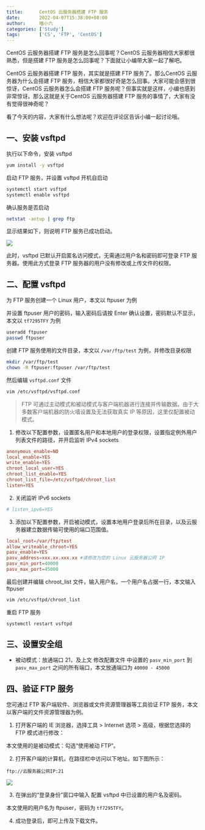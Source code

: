 ```yaml
---
title:      CentOS 云服务器搭建 FTP 服务
date:       2022-04-07T15:38:00+08:00
author:     喵小六
categories: ['Study']
tags:       ['CS', 'FTP', 'CentOS']
---
```


CentOS 云服务器搭建 FTP 服务是怎么回事呢？CentOS 云服务器相信大家都很熟悉，但是搭建 FTP 服务是怎么回事呢？下面就让小编带大家一起了解吧。 

CentOS 云服务器搭建 FTP 服务，其实就是搭建 FTP 服务了。那么CentOS 云服务器为什么会搭建 FTP 服务，相信大家都很好奇是怎么回事。大家可能会感到很惊讶，CentOS 云服务器怎么会搭建 FTP 服务呢？但事实就是这样，小编也感到非常惊讶。那么这就是关于CentOS 云服务器搭建 FTP 服务的事情了，大家有没有觉得很神奇呢？

看了今天的内容，大家有什么想法呢？欢迎在评论区告诉小编一起讨论哦。

<!--more-->

## 一、安装 vsftpd

执行以下命令，安装 vsftpd

```bash
yum install -y vsftpd
```

启动 FTP 服务，并设置 vsftpd 开机自启动

```bash
systemctl start vsftpd
systemctl enable vsftpd
```

确认服务是否启动

```bash
netstat -antup | grep ftp
```

显示结果如下，则说明 FTP 服务已成功启动。

![](https://main.qcloudimg.com/raw/2a7abf80253a8469c9340878d89b452a.png)

此时，vsftpd 已默认开启匿名访问模式，无需通过用户名和密码即可登录 FTP 服务器。使用此方式登录 FTP 服务器的用户没有修改或上传文件的权限。

## 二、配置 vsftpd

为 FTP 服务创建一个 Linux 用户，本文以 ftpuser 为例

并设置 ftpuser 用户的密码，输入密码后请按 Enter 确认设置，密码默认不显示，本文以 `tf7295TFY` 为例

```bash
useradd ftpuser
passwd ftpuser
```

创建 FTP 服务使用的文件目录，本文以 `/var/ftp/test` 为例，并修改目录权限

```bash
mkdir /var/ftp/test
chown -R ftpuser:ftpuser /var/ftp/test
```

然后编辑 `vsftpd.conf` 文件

```bash
vim /etc/vsftpd/vsftpd.conf
```

> FTP 可通过主动模式和被动模式与客户端机器进行连接并传输数据。由于大多数客户端机器的防火墙设置及无法获取真实 IP 等原因，这里仅配置被动模式。

1. 修改以下配置参数，设置匿名用户和本地用户的登录权限，设置指定例外用户列表文件的路径，并开启监听 IPv4 sockets

```conf
anonymous_enable=NO
local_enable=YES
write_enable=YES
chroot_local_user=YES
chroot_list_enable=YES
chroot_list_file=/etc/vsftpd/chroot_list
listen=YES
```

2. 关闭监听 IPv6 sockets

```conf
# listen_ipv6=YES
```

3. 添加以下配置参数，开启被动模式，设置本地用户登录后所在目录，以及云服务器建立数据传输可使用的端口范围值。

```conf
local_root=/var/ftp/test
allow_writeable_chroot=YES
pasv_enable=YES
pasv_address=xxx.xx.xxx.xx #请修改为您的 Linux 云服务器公网 IP
pasv_min_port=40000
pasv_max_port=45000
```

最后创建并编辑 chroot_list 文件，输入用户名，一个用户名占据一行，本文输入 ftpuser

```bash
vim /etc/vsftpd/chroot_list
```

重启 FTP 服务

```bash
systemctl restart vsftpd
```

## 三、设置安全组

- 被动模式：放通端口 21，及上文 修改配置文件 中设置的 `pasv_min_port` 到 `pasv_max_port` 之间的所有端口，本文放通端口为 `40000 - 45000`

## 四、验证 FTP 服务

您可通过 FTP 客户端软件、浏览器或文件资源管理器等工具验证 FTP 服务，本文以客户端的文件资源管理器为例。

1. 打开客户端的 IE 浏览器，选择工具 > Internet 选项 > 高级，根据您选择的 FTP 模式进行修改：

本文使用的是被动模式：勾选“使用被动 FTP”。

2. 打开客户端的计算机，在路径栏中访问以下地址。如下图所示：

```
ftp://云服务器公网IP:21
```

![](https://main.qcloudimg.com/raw/01154cd3f3af8c0578e588c29a574216.png)

3. 在弹出的“登录身份”窗口中输入 配置 vsftpd 中已设置的用户名及密码。

本文使用的用户名为 ftpuser，密码为 `tf7295TFY`。

4. 成功登录后，即可上传及下载文件。
